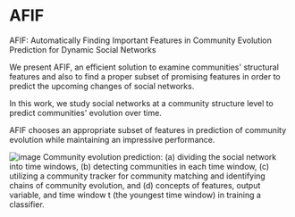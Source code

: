 # AFIF
AFIF: Automatically Finding Important Features in Community Evolution Prediction for Dynamic Social Networks

We present AFIF, an efficient solution to examine communities' structural features and also to find a proper subset of promising features in order to predict the upcoming changes of social networks. 

In this work, we study social networks at a community structure level to predict communities' evolution over time. 

AFIF chooses an appropriate subset of features in prediction of community evolution while maintaining an impressive performance.

![image](https://user-images.githubusercontent.com/82231238/115204097-5e14cb80-a10d-11eb-89c0-208e1e826a69.png)
Community evolution prediction: (a) dividing the social network into time windows, (b) detecting communities in each time window, (c) utilizing a community tracker for community matching and identifying chains of community evolution, and (d) concepts of features, output variable, and time window t (the youngest time window) in training a classifier.




